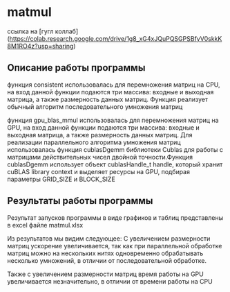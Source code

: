 # matmul
ссылка на [гугл коллаб] (https://colab.research.google.com/drive/1g8_xG4xJQuPQSGPSBfyV0skkK8M1RO4z?usp=sharing)

## Описание работы программы

функция consistent использовалась для перемножения матриц на CPU, на вход данной функции подаются три массива: входные и выходная матрица, а также размерность данных матриц. Функция реализует обычный алгоритм последовательного умножения матриц


функция gpu_blas_mmul использовалась для перемножения матриц на GPU, на вход данной функции подаются три массива: входные и выходная матрица, а также размерность данных матриц. Для реализации параллельного алгоритма умножения матриц использовалась функция cublasDgemm библиотеки Cublas для работы с матрицами действительных чисел двойной точности.Функция cublasDgemm использует объект cublasHandle_t handle, который хранит cuBLAS library context и выделяет ресурсы на GPU, подбирая параметры GRID_SIZE и BLOCK_SIZE

## Результаты работы программы
Результат запусков программы в виде графиков и таблиц представлены в excel файле matmul.xlsx

Из результатов мы видим следующее: С увеличением размерности матриц ускорение увеличивается, так как при параллельной обработке матриц можно на нескольких нитях одновременно обрабатывать несколько умножений, в отличии от последовательной обработке.

Также с увеличением размерности матриц время работы на GPU увеличивается незначительно, в отличии от времени работы на CPU
